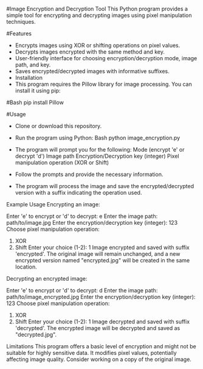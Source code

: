 #Image Encryption and Decryption Tool
This Python program provides a simple tool for encrypting and decrypting images using pixel manipulation techniques.

#Features
* Encrypts images using XOR or shifting operations on pixel values.
* Decrypts images encrypted with the same method and key.
* User-friendly interface for choosing encryption/decryption mode, image path, and key.
* Saves encrypted/decrypted images with informative suffixes.
* Installation
* This program requires the Pillow library for image processing. You can install it using pip:

#Bash
pip install Pillow

#Usage
- Clone or download this repository.
- Run the program using Python:
  Bash
python image_encryption.py

- The program will prompt you for the following:
  Mode (encrypt 'e' or decrypt 'd')
  Image path
  Encryption/Decryption key (integer)
  Pixel manipulation operation (XOR or Shift)
- Follow the prompts and provide the necessary information.
- The program will process the image and save the encrypted/decrypted version with a suffix indicating the operation used.

Example Usage
Encrypting an image:

Enter 'e' to encrypt or 'd' to decrypt: e
Enter the image path: path/to/image.jpg
Enter the encryption/decryption key (integer): 123
Choose pixel manipulation operation:
  1. XOR
  2. Shift
Enter your choice (1-2): 1
Image encrypted and saved with suffix 'encrypted'.
The original image will remain unchanged, and a new encrypted version named "encrypted.jpg" will be created in the same location.

Decrypting an encrypted image:

Enter 'e' to encrypt or 'd' to decrypt: d
Enter the image path: path/to/image_encrypted.jpg
Enter the encryption/decryption key (integer): 123
Choose pixel manipulation operation:
  1. XOR
  2. Shift
Enter your choice (1-2): 1
Image decrypted and saved with suffix 'decrypted'.
The encrypted image will be decrypted and saved as "decrypted.jpg".

Limitations
This program offers a basic level of encryption and might not be suitable for highly sensitive data.
It modifies pixel values, potentially affecting image quality. Consider working on a copy of the original image.
